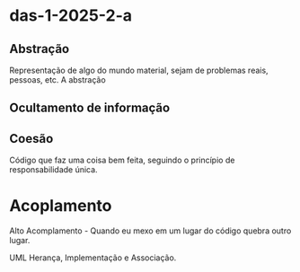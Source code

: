# das-1-2025-2-a


## Abstração
Representação de algo do mundo material, sejam de problemas reais, pessoas, etc. A abstração 


## Ocultamento de informação

## Coesão 
Código que faz uma coisa bem feita, seguindo o princípio de responsabilidade única.


# Acoplamento
Alto Acomplamento - Quando eu mexo em um lugar do código quebra outro lugar.


UML
Herança, Implementação e Associação.
